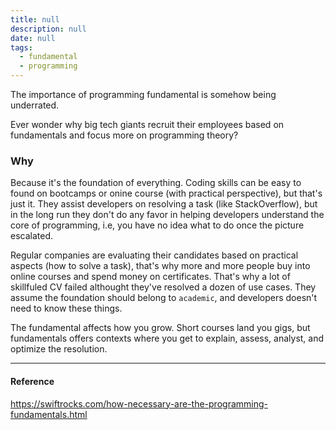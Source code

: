 ```yaml
---
title: null
description: null
date: null
tags:
  - fundamental
  - programming
---
```


The importance of programming fundamental is somehow being underrated.

Ever wonder why big tech giants recruit their employees based on fundamentals and focus more on programming theory?

### Why

Because it's the foundation of everything. Coding skills can be easy to found on bootcamps or onine course (with practical perspective), but that's just it. They assist developers on resolving a task (like StackOverflow), but in the long run they don't do any favor in helping developers understand the core of programming, i.e, you have no idea what to do once the picture escalated.

Regular companies are evaluating their candidates based on practical aspects (how to solve a task), that's why more and more people buy into online courses and spend money on certificates. That's why a lot of skillfuled CV failed althought they've resolved a dozen of use cases. They assume the foundation should belong to `academic`, and developers doesn't need to know these things.

The fundamental affects how you grow. Short courses land you gigs, but fundamentals offers contexts where you get to explain, assess, analyst, and optimize the resolution.

---

#### Reference

https://swiftrocks.com/how-necessary-are-the-programming-fundamentals.html
